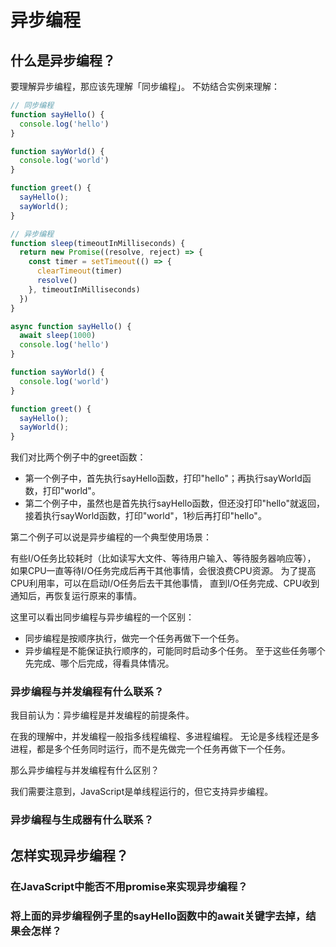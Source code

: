 # 异步编程

## 什么是异步编程？

要理解异步编程，那应该先理解「同步编程」。
不妨结合实例来理解：

```javascript
// 同步编程
function sayHello() {
  console.log('hello')
}

function sayWorld() {
  console.log('world')
}

function greet() {
  sayHello();
  sayWorld();
}
```

```javascript
// 异步编程
function sleep(timeoutInMilliseconds) {
  return new Promise((resolve, reject) => {
    const timer = setTimeout(() => {
      clearTimeout(timer)
      resolve()
    }, timeoutInMilliseconds)
  })
}

async function sayHello() {
  await sleep(1000)
  console.log('hello')
}

function sayWorld() {
  console.log('world')
}

function greet() {
  sayHello();
  sayWorld();
}
```

我们对比两个例子中的greet函数：

- 第一个例子中，首先执行sayHello函数，打印"hello"；再执行sayWorld函数，打印"world"。
- 第二个例子中，虽然也是首先执行sayHello函数，但还没打印"hello"就返回，接着执行sayWorld函数，打印"world"，1秒后再打印"hello"。

第二个例子可以说是异步编程的一个典型使用场景：

有些I/O任务比较耗时（比如读写大文件、等待用户输入、等待服务器响应等），
如果CPU一直等待I/O任务完成后再干其他事情，会很浪费CPU资源。
为了提高CPU利用率，可以在启动I/O任务后去干其他事情，
直到I/O任务完成、CPU收到通知后，再恢复运行原来的事情。

这里可以看出同步编程与异步编程的一个区别：

- 同步编程是按顺序执行，做完一个任务再做下一个任务。
- 异步编程是不能保证执行顺序的，可能同时启动多个任务。
  至于这些任务哪个先完成、哪个后完成，得看具体情况。

### 异步编程与并发编程有什么联系？

我目前认为：异步编程是并发编程的前提条件。

在我的理解中，并发编程一般指多线程编程、多进程编程。
无论是多线程还是多进程，都是多个任务同时运行，而不是先做完一个任务再做下一个任务。

那么异步编程与并发编程有什么区别？

我们需要注意到，JavaScript是单线程运行的，但它支持异步编程。

### 异步编程与生成器有什么联系？

## 怎样实现异步编程？

### 在JavaScript中能否不用promise来实现异步编程？

### 将上面的异步编程例子里的sayHello函数中的await关键字去掉，结果会怎样？

